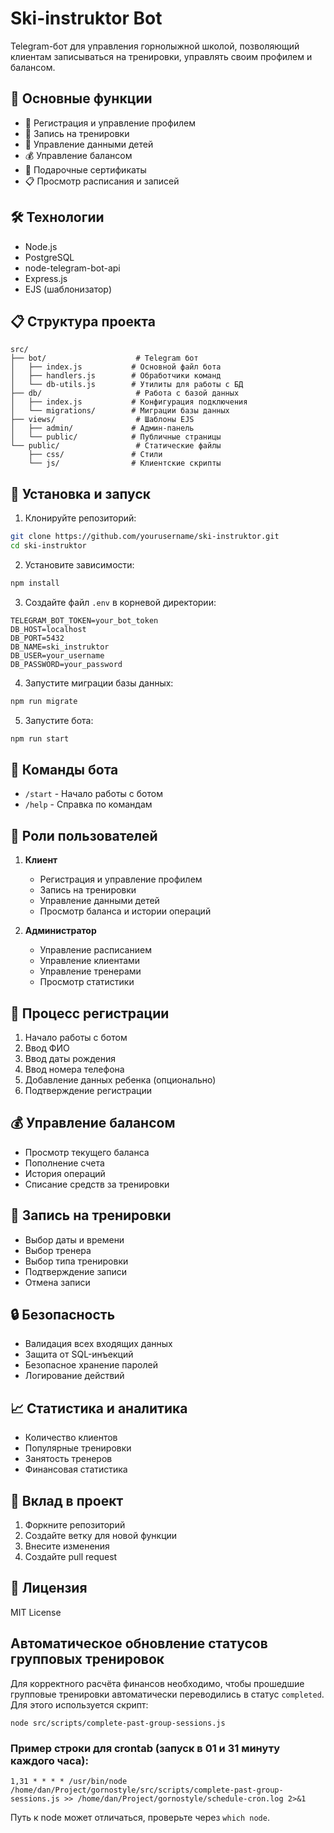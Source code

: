 # Ski-instruktor Bot

Telegram-бот для управления горнолыжной школой, позволяющий клиентам записываться на тренировки, управлять своим профилем и балансом.

## 🚀 Основные функции

- 📝 Регистрация и управление профилем
- 🎯 Запись на тренировки
- 👶 Управление данными детей
- 💰 Управление балансом
- 🎁 Подарочные сертификаты
- 📋 Просмотр расписания и записей

## 🛠 Технологии

- Node.js
- PostgreSQL
- node-telegram-bot-api
- Express.js
- EJS (шаблонизатор)

## 📋 Структура проекта

```
src/
├── bot/                    # Telegram бот
│   ├── index.js           # Основной файл бота
│   ├── handlers.js        # Обработчики команд
│   └── db-utils.js        # Утилиты для работы с БД
├── db/                     # Работа с базой данных
│   ├── index.js           # Конфигурация подключения
│   └── migrations/        # Миграции базы данных
├── views/                  # Шаблоны EJS
│   ├── admin/             # Админ-панель
│   └── public/            # Публичные страницы
└── public/                 # Статические файлы
    ├── css/               # Стили
    └── js/                # Клиентские скрипты
```

## 🚀 Установка и запуск

1. Клонируйте репозиторий:
```bash
git clone https://github.com/yourusername/ski-instruktor.git
cd ski-instruktor
```

2. Установите зависимости:
```bash
npm install
```

3. Создайте файл `.env` в корневой директории:
```env
TELEGRAM_BOT_TOKEN=your_bot_token
DB_HOST=localhost
DB_PORT=5432
DB_NAME=ski_instruktor
DB_USER=your_username
DB_PASSWORD=your_password
```

4. Запустите миграции базы данных:
```bash
npm run migrate
```

5. Запустите бота:
```bash
npm run start
```

## 📝 Команды бота

- `/start` - Начало работы с ботом
- `/help` - Справка по командам

## 👥 Роли пользователей

1. **Клиент**
   - Регистрация и управление профилем
   - Запись на тренировки
   - Управление данными детей
   - Просмотр баланса и истории операций

2. **Администратор**
   - Управление расписанием
   - Управление клиентами
   - Управление тренерами
   - Просмотр статистики

## 🔄 Процесс регистрации

1. Начало работы с ботом
2. Ввод ФИО
3. Ввод даты рождения
4. Ввод номера телефона
5. Добавление данных ребенка (опционально)
6. Подтверждение регистрации

## 💰 Управление балансом

- Просмотр текущего баланса
- Пополнение счета
- История операций
- Списание средств за тренировки

## 🎯 Запись на тренировки

- Выбор даты и времени
- Выбор тренера
- Выбор типа тренировки
- Подтверждение записи
- Отмена записи

## 🔒 Безопасность

- Валидация всех входящих данных
- Защита от SQL-инъекций
- Безопасное хранение паролей
- Логирование действий

## 📈 Статистика и аналитика

- Количество клиентов
- Популярные тренировки
- Занятость тренеров
- Финансовая статистика

## 🤝 Вклад в проект

1. Форкните репозиторий
2. Создайте ветку для новой функции
3. Внесите изменения
4. Создайте pull request

## 📄 Лицензия

MIT License

## Автоматическое обновление статусов групповых тренировок

Для корректного расчёта финансов необходимо, чтобы прошедшие групповые тренировки автоматически переводились в статус `completed`. Для этого используется скрипт:

```
node src/scripts/complete-past-group-sessions.js
```

### Пример строки для crontab (запуск в 01 и 31 минуту каждого часа):

```
1,31 * * * * /usr/bin/node /home/dan/Project/gornostyle/src/scripts/complete-past-group-sessions.js >> /home/dan/Project/gornostyle/schedule-cron.log 2>&1
```

Путь к node может отличаться, проверьте через `which node`. 